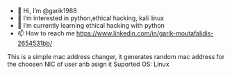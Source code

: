 - 👋 Hi, I’m @garik1988
- 👀 I’m interested in python,ethical hacking, kali linux
- 🌱 I’m currently learning ethical hacking with python
- 📫 How to reach me https://www.linkedin.com/in/garik-moutafalidis-2654531bb/ 

<!---
garik1988/garik1988 is a ✨ special ✨ repository because its `README.md` (this file) appears on your GitHub profile.
You can click the Preview link to take a look at your changes.
--->

This is a simple mac address changer, it generates random mac address for the choosen NIC of user anb asign it
Suported OS: Linux
